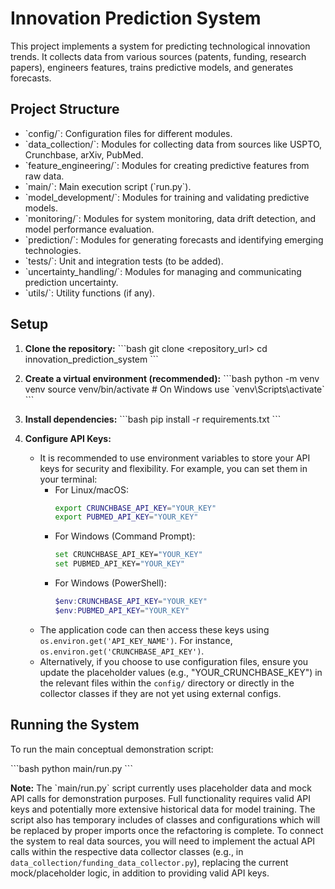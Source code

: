 # Innovation Prediction System

This project implements a system for predicting technological innovation trends.
It collects data from various sources (patents, funding, research papers),
engineers features, trains predictive models, and generates forecasts.

## Project Structure

- \`config/\`: Configuration files for different modules.
- \`data_collection/\`: Modules for collecting data from sources like USPTO, Crunchbase, arXiv, PubMed.
- \`feature_engineering/\`: Modules for creating predictive features from raw data.
- \`main/\`: Main execution script (\`run.py\`).
- \`model_development/\`: Modules for training and validating predictive models.
- \`monitoring/\`: Modules for system monitoring, data drift detection, and model performance evaluation.
- \`prediction/\`: Modules for generating forecasts and identifying emerging technologies.
- \`tests/\`: Unit and integration tests (to be added).
- \`uncertainty_handling/\`: Modules for managing and communicating prediction uncertainty.
- \`utils/\`: Utility functions (if any).

## Setup

1.  **Clone the repository:**
    \`\`\`bash
    git clone <repository_url>
    cd innovation_prediction_system
    \`\`\`

2.  **Create a virtual environment (recommended):**
    \`\`\`bash
    python -m venv venv
    source venv/bin/activate  # On Windows use \`venv\Scripts\activate\`
    \`\`\`

3.  **Install dependencies:**
    \`\`\`bash
    pip install -r requirements.txt
    \`\`\`

4.  **Configure API Keys:**
    - It is recommended to use environment variables to store your API keys for security and flexibility.
      For example, you can set them in your terminal:
      - For Linux/macOS:
        ```bash
        export CRUNCHBASE_API_KEY="YOUR_KEY"
        export PUBMED_API_KEY="YOUR_KEY"
        ```
      - For Windows (Command Prompt):
        ```bash
        set CRUNCHBASE_API_KEY="YOUR_KEY"
        set PUBMED_API_KEY="YOUR_KEY"
        ```
      - For Windows (PowerShell):
        ```powershell
        $env:CRUNCHBASE_API_KEY="YOUR_KEY"
        $env:PUBMED_API_KEY="YOUR_KEY"
        ```
    - The application code can then access these keys using `os.environ.get('API_KEY_NAME')`. For instance, `os.environ.get('CRUNCHBASE_API_KEY')`.
    - Alternatively, if you choose to use configuration files, ensure you update the placeholder values (e.g., "YOUR_CRUNCHBASE_KEY") in the relevant files within the `config/` directory or directly in the collector classes if they are not yet using external configs.

## Running the System

To run the main conceptual demonstration script:

\`\`\`bash
python main/run.py
\`\`\`

**Note:** The \`main/run.py\` script currently uses placeholder data and mock API calls for demonstration purposes.
Full functionality requires valid API keys and potentially more extensive historical data for model training.
The script also has temporary includes of classes and configurations which will be replaced by proper imports once the refactoring is complete.
To connect the system to real data sources, you will need to implement the actual API calls within the respective data collector classes (e.g., in `data_collection/funding_data_collector.py`), replacing the current mock/placeholder logic, in addition to providing valid API keys.
